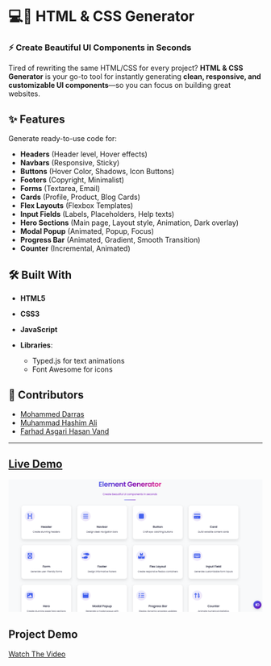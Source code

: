 # 💻🎨 HTML & CSS Generator

### ⚡ Create Beautiful UI Components in Seconds

Tired of rewriting the same HTML/CSS for every project? **HTML & CSS Generator** is your go-to tool for instantly generating **clean, responsive, and customizable UI components**—so you can focus on building great websites.

## ✨ Features

Generate ready-to-use code for:

- **Headers** (Header level, Hover effects)
- **Navbars** (Responsive, Sticky)
- **Buttons** (Hover Color, Shadows, Icon Buttons)
- **Footers** (Copyright, Minimalist)
- **Forms** (Textarea, Email)
- **Cards** (Profile, Product, Blog Cards)
- **Flex Layouts** (Flexbox Templates)
- **Input Fields** (Labels, Placeholders, Help texts)
- **Hero Sections** (Main page, Layout style, Animation, Dark overlay)
- **Modal Popup** (Animated, Popup, Focus)
- **Progress Bar** (Animated, Gradient, Smooth Transition)
- **Counter** (Incremental, Animated)

## 🛠️ Built With

- **HTML5**
- **CSS3**
- **JavaScript**
- **Libraries**:

  - Typed.js for text animations
  - Font Awesome for icons

## 👥 Contributors

- [Mohammed Darras](https://github.com/darrasHumber)
- [Muhammad Hashim Ali](https://github.com/Hashim271)
- [Farhad Asgari Hasan Vand](https://github.com/f-vand)

---

## [Live Demo](https://darrashumber.github.io/html-css-generator/)

![HTML/CSS Screenshot](./image.png)

## Project Demo

[Watch The Video](https://www.youtube.com/watch?v=d1sV-LpBQPk&ab_channel=3ATS)
